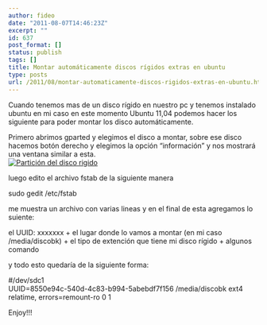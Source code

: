 ```yaml
---
author: fideo
date: "2011-08-07T14:46:23Z"
excerpt: ""
id: 637
post_format: []
status: publish
tags: []
title: Montar automáticamente discos rígidos extras en ubuntu
type: posts
url: /2011/08/montar-automaticamente-discos-rigidos-extras-en-ubuntu.html
---
```

<font style="position: absolute;overflow: hidden;height: 0;width: 0">[Православни икони](http://xn--h1aafme.net/tag/%D0%BF%D1%80%D0%B0%D0%B2%D0%BE%D1%81%D0%BB%D0%B0%D0%B2%D0%BD%D0%B8-%D0%B8%D0%BA%D0%BE%D0%BD%D0%B8/)</font>Cuando tenemos mas de un disco rígido en nuestro pc y tenemos instalado ubuntu en mi caso en este momento Ubuntu 11,04 podemos hacer los siguiente para poder montar los disco automáticamente.

Primero abrimos gparted y elegimos el disco a montar, sobre ese disco hacemos botón derecho y elegimos la opción “información” y nos mostrará una ventana similar a esta.  
[![Partición del disco rigido](http://www.fideox.com.ar/wp-content/uploads/2011/08/Pantallazo-Informaci%C3%B3n-acerca-de-dev-sdc1-300x272.png "gparted")](http://www.fideox.com.ar/wp-content/uploads/2011/08/Pantallazo-Informaci%C3%B3n-acerca-de-dev-sdc1.png)

luego edito el archivo fstab de la siguiente manera

sudo gedit /etc/fstab

me muestra un archivo con varias lineas y en el final de esta agregamos lo suiente:

el UUID: xxxxxxx + el lugar donde lo vamos a montar (en mi caso /media/discobk) + el tipo de extención que tiene mi disco rígido + algunos comando

y todo esto quedaría de la siguiente forma:

\#/dev/sdc1  
UUID=8550e94c-540d-4c83-b994-5abebdf7f156 /media/discobk ext4 relatime, errors=remount-ro 0 1

Enjoy!!!
